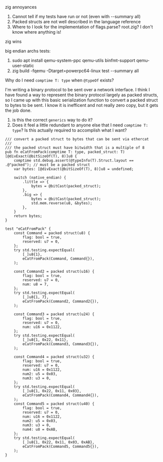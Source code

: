 

zig annoyances

1. Cannot tell if my tests have run or not (even with --summary all)
2. Packed structs are not well described in the language reference
3. Where to I look for the implementation of flags.parse? root.zig? I don't know where
anything is!



zig wins

big endian archs tests:

1. sudo apt install qemu-system-ppc qemu-utils binfmt-support qemu-user-static
2. zig build -fqemu -Dtarget=powerpc64-linux test --summary all


Why do I need `comptime T: type` when `@typeOf` exists?

I'm writing a binary protocol to be sent over a network interface. I think I have found a way to represent the binary protocol largely as packed structs, so I came up with this basic serialization function to convert a packed struct to bytes to be sent. I know it is inefficent and not really zero copy, but it gets the job done.

1. is this the correct `generics` way to do it?
2. Does it feel a little redundant to anyone else that I need `comptime T: type`? Is this actually required to accomplish what I want?

```
/// convert a packed struct to bytes that can be sent via ethercat
/// 
/// the packed struct must have bitwidth that is a multiple of 8
pub fn eCatFromPack(comptime T: type, packed_struct: T) [@divExact(@bitSizeOf(T), 8)]u8 {
    comptime std.debug.assert(@typeInfo(T).Struct.layout == .@"packed"); // must be a packed struct
    var bytes: [@divExact(@bitSizeOf(T), 8)]u8 = undefined;

    switch (native_endian) {
        .little => {
            bytes = @bitCast(packed_struct);
        },
        .big => {
            bytes = @bitCast(packed_struct);
            std.mem.reverse(u8, &bytes);
        },
    }
    return bytes;
}

test "eCatFromPack" {
    const Command = packed struct(u8) {
        flag: bool = true,
        reserved: u7 = 0,
    };
    try std.testing.expectEqual(
        [_]u8{1},
        eCatFromPack(Command, Command{}),
    );

    const Command2 = packed struct(u16) {
        flag: bool = true,
        reserved: u7 = 0,
        num: u8 = 7,
    };
    try std.testing.expectEqual(
        [_]u8{1, 7},
        eCatFromPack(Command2, Command2{}),
    );

    const Command3 = packed struct(u24) {
        flag: bool = true,
        reserved: u7 = 0,
        num: u16 = 0x1122,
    };
    try std.testing.expectEqual(
        [_]u8{1, 0x22, 0x11},
        eCatFromPack(Command3, Command3{}),
    );

    const Command4 = packed struct(u32) {
        flag: bool = true,
        reserved: u7 = 0,
        num: u16 = 0x1122,
        num2: u5 = 0x03,
        num3: u3 = 0,
    };
    try std.testing.expectEqual(
        [_]u8{1, 0x22, 0x11, 0x03},
        eCatFromPack(Command4, Command4{}),
    );
    const Command5 = packed struct(u40) {
        flag: bool = true,
        reserved: u7 = 0,
        num: u16 = 0x1122,
        num2: u5 = 0x03,
        num3: u3 = 0,
        num4: u8 = 0xAB,
    };
    try std.testing.expectEqual(
        [_]u8{1, 0x22, 0x11, 0x03, 0xAB},
        eCatFromPack(Command5, Command5{}),
    );
}
```